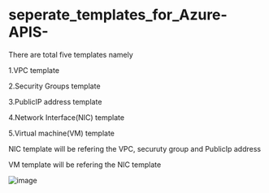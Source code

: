 # seperate_templates_for_Azure-APIS-


There are total five templates namely

1.VPC template

2.Security Groups template

3.PublicIP address template

4.Network Interface(NIC) template

5.Virtual machine(VM) template
    
NIC template will be refering the VPC, securuty group and PublicIp address

VM template will be refering the NIC template
  
  ![image](https://user-images.githubusercontent.com/100674456/171329909-75169818-7461-44b2-a1ef-b18bc887201a.png)

  
  

